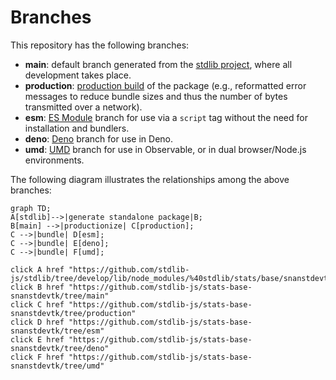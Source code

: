<!--

@license Apache-2.0

Copyright (c) 2022 The Stdlib Authors.

Licensed under the Apache License, Version 2.0 (the "License");
you may not use this file except in compliance with the License.
You may obtain a copy of the License at

    http://www.apache.org/licenses/LICENSE-2.0

Unless required by applicable law or agreed to in writing, software
distributed under the License is distributed on an "AS IS" BASIS,
WITHOUT WARRANTIES OR CONDITIONS OF ANY KIND, either express or implied.
See the License for the specific language governing permissions and
limitations under the License.

-->

# Branches

This repository has the following branches:

-   **main**: default branch generated from the [stdlib project][stdlib-url], where all development takes place.
-   **production**: [production build][production-url] of the package (e.g., reformatted error messages to reduce bundle sizes and thus the number of bytes transmitted over a network).
-   **esm**: [ES Module][esm-url] branch for use via a `script` tag without the need for installation and bundlers.
-   **deno**: [Deno][deno-url] branch for use in Deno.
-   **umd**: [UMD][umd-url] branch for use in Observable, or in dual browser/Node.js environments.

The following diagram illustrates the relationships among the above branches:

```mermaid
graph TD;
A[stdlib]-->|generate standalone package|B;
B[main] -->|productionize| C[production];
C -->|bundle| D[esm];
C -->|bundle| E[deno];
C -->|bundle| F[umd];

click A href "https://github.com/stdlib-js/stdlib/tree/develop/lib/node_modules/%40stdlib/stats/base/snanstdevtk"
click B href "https://github.com/stdlib-js/stats-base-snanstdevtk/tree/main"
click C href "https://github.com/stdlib-js/stats-base-snanstdevtk/tree/production"
click D href "https://github.com/stdlib-js/stats-base-snanstdevtk/tree/esm"
click E href "https://github.com/stdlib-js/stats-base-snanstdevtk/tree/deno"
click F href "https://github.com/stdlib-js/stats-base-snanstdevtk/tree/umd"
```

[stdlib-url]: https://github.com/stdlib-js/stdlib/tree/develop/lib/node_modules/%40stdlib/stats/base/snanstdevtk
[production-url]: https://github.com/stdlib-js/stats-base-snanstdevtk/tree/production
[deno-url]: https://github.com/stdlib-js/stats-base-snanstdevtk/tree/deno
[umd-url]: https://github.com/stdlib-js/stats-base-snanstdevtk/tree/umd
[esm-url]: https://github.com/stdlib-js/stats-base-snanstdevtk/tree/esm
